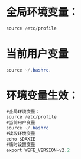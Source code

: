 # 全局环境变量：

```Java
source /etc/profile
```

# 当前用户变量

```Java
source ~/.bashrc.
```

# 环境变量生效：

```Java
#全局环境变量：
source /etc/profile
#当前用户变量
source ~/.bashrc
#读取环境变量 
echo $DAXIE
#临时设置变量 
export WEFE_VERSION=v2.2
```